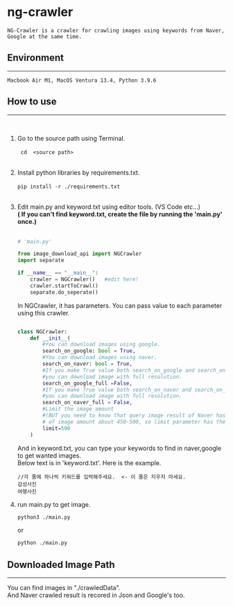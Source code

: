 # <b>ng-crawler</b>
```NG-Crawler is a crawler for crawling images using keywords from Naver, Google at the same time.```

## <b>Environment</b>
---
```Macbook Air M1, MacOS Ventura 13.4, Python 3.9.6```

## <b>How to use</b>
---
</br>

1. Go to the source path using Terminal. <br/><br/>
    ``` cd  <source path>```
    <br/><br/>
2. Install python libraries by requirements.txt. <br/><br/>
    ```pip install -r ./requirements.txt``` <br/><br/>
3. Edit main.py and keyword.txt using editor tools. (VS Code etc...)<br/>
    <b>( If you can't find keyword.txt, create the file by running the 'main.py' once.)</b>
    <br/><br/>
    ``` python
    # 'main.py'

    from image_download_api import NGCrawler
    import separate

    if __name__ == "__main__":
        crawler = NGCrawler()   #edit here!
        crawler.startToCrawl()
        separate.do_seperate()

    ```

    In NGCrawler, it has parameters. You can pass value to each parameter using this crawler. 
    ```python

    class NGCrawler:
        def __init__(
            #You can download images using google. 
            search_on_google: bool = True, 
            #You can download images using naver. 
            search_on_naver: bool = True, 
            #If you make True value both search_on_google and search_on_google_full, 
            #you can download image with full resolution.
            search_on_google_full =False, 
            #If you make True value both search_on_naver and search_on_naver_full, 
            #you can download image with full resolution.
            search_on_naver_full = False,
            #Limit the image amount 
            #(BUT you need to know that query image result of Naver has limitation 
            # of image amount about 450-500, so limit parameter has the limit 500.)
            limit=500 
        ) 
    ```

    And in keyword.txt, you can type your keywords to find in naver,google to get wanted images.<br/>
    Below text is in 'keyword.txt'. Here is the example. 

    ```
    //각 줄에 하나씩 키워드를 입력해주세요.  <- 이 줄은 지우지 마세요.
    감성사진
    여행사진
    ```
4. run main.py to get image.

    ```zsh
    python3 ./main.py
    ```
    or
     ```zsh
    python ./main.py
    ```

## <b>Downloaded Image Path</b>
---
You can find images in "./crawledData". <br/>
And Naver crawled result is recored in Json and Google's too. 